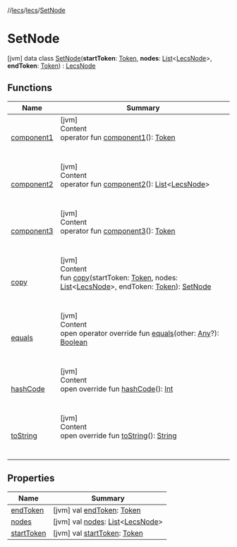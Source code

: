 //[lecs](../../index.md)/[lecs](../index.md)/[SetNode](index.md)



# SetNode  
 [jvm] data class [SetNode](index.md)(**startToken**: [Token](../-token/index.md), **nodes**: [List](https://kotlinlang.org/api/latest/jvm/stdlib/kotlin.collections/-list/index.html)<[LecsNode](../-lecs-node/index.md)>, **endToken**: [Token](../-token/index.md)) : [LecsNode](../-lecs-node/index.md)   


## Functions  
  
|  Name|  Summary| 
|---|---|
| <a name="lecs/SetNode/component1/#/PointingToDeclaration/"></a>[component1](component1.md)| <a name="lecs/SetNode/component1/#/PointingToDeclaration/"></a>[jvm]  <br>Content  <br>operator fun [component1](component1.md)(): [Token](../-token/index.md)  <br><br><br>
| <a name="lecs/SetNode/component2/#/PointingToDeclaration/"></a>[component2](component2.md)| <a name="lecs/SetNode/component2/#/PointingToDeclaration/"></a>[jvm]  <br>Content  <br>operator fun [component2](component2.md)(): [List](https://kotlinlang.org/api/latest/jvm/stdlib/kotlin.collections/-list/index.html)<[LecsNode](../-lecs-node/index.md)>  <br><br><br>
| <a name="lecs/SetNode/component3/#/PointingToDeclaration/"></a>[component3](component3.md)| <a name="lecs/SetNode/component3/#/PointingToDeclaration/"></a>[jvm]  <br>Content  <br>operator fun [component3](component3.md)(): [Token](../-token/index.md)  <br><br><br>
| <a name="lecs/SetNode/copy/#lecs.Token#kotlin.collections.List[lecs.LecsNode]#lecs.Token/PointingToDeclaration/"></a>[copy](copy.md)| <a name="lecs/SetNode/copy/#lecs.Token#kotlin.collections.List[lecs.LecsNode]#lecs.Token/PointingToDeclaration/"></a>[jvm]  <br>Content  <br>fun [copy](copy.md)(startToken: [Token](../-token/index.md), nodes: [List](https://kotlinlang.org/api/latest/jvm/stdlib/kotlin.collections/-list/index.html)<[LecsNode](../-lecs-node/index.md)>, endToken: [Token](../-token/index.md)): [SetNode](index.md)  <br><br><br>
| <a name="kotlin/Any/equals/#kotlin.Any?/PointingToDeclaration/"></a>[equals](../-token/index.md#%5Bkotlin%2FAny%2Fequals%2F%23kotlin.Any%3F%2FPointingToDeclaration%2F%5D%2FFunctions%2F-1962126011)| <a name="kotlin/Any/equals/#kotlin.Any?/PointingToDeclaration/"></a>[jvm]  <br>Content  <br>open operator override fun [equals](../-token/index.md#%5Bkotlin%2FAny%2Fequals%2F%23kotlin.Any%3F%2FPointingToDeclaration%2F%5D%2FFunctions%2F-1962126011)(other: [Any](https://kotlinlang.org/api/latest/jvm/stdlib/kotlin/-any/index.html)?): [Boolean](https://kotlinlang.org/api/latest/jvm/stdlib/kotlin/-boolean/index.html)  <br><br><br>
| <a name="kotlin/Any/hashCode/#/PointingToDeclaration/"></a>[hashCode](../-token/index.md#%5Bkotlin%2FAny%2FhashCode%2F%23%2FPointingToDeclaration%2F%5D%2FFunctions%2F-1962126011)| <a name="kotlin/Any/hashCode/#/PointingToDeclaration/"></a>[jvm]  <br>Content  <br>open override fun [hashCode](../-token/index.md#%5Bkotlin%2FAny%2FhashCode%2F%23%2FPointingToDeclaration%2F%5D%2FFunctions%2F-1962126011)(): [Int](https://kotlinlang.org/api/latest/jvm/stdlib/kotlin/-int/index.html)  <br><br><br>
| <a name="kotlin/Any/toString/#/PointingToDeclaration/"></a>[toString](../-token/index.md#%5Bkotlin%2FAny%2FtoString%2F%23%2FPointingToDeclaration%2F%5D%2FFunctions%2F-1962126011)| <a name="kotlin/Any/toString/#/PointingToDeclaration/"></a>[jvm]  <br>Content  <br>open override fun [toString](../-token/index.md#%5Bkotlin%2FAny%2FtoString%2F%23%2FPointingToDeclaration%2F%5D%2FFunctions%2F-1962126011)(): [String](https://kotlinlang.org/api/latest/jvm/stdlib/kotlin/-string/index.html)  <br><br><br>


## Properties  
  
|  Name|  Summary| 
|---|---|
| <a name="lecs/SetNode/endToken/#/PointingToDeclaration/"></a>[endToken](end-token.md)| <a name="lecs/SetNode/endToken/#/PointingToDeclaration/"></a> [jvm] val [endToken](end-token.md): [Token](../-token/index.md)   <br>
| <a name="lecs/SetNode/nodes/#/PointingToDeclaration/"></a>[nodes](nodes.md)| <a name="lecs/SetNode/nodes/#/PointingToDeclaration/"></a> [jvm] val [nodes](nodes.md): [List](https://kotlinlang.org/api/latest/jvm/stdlib/kotlin.collections/-list/index.html)<[LecsNode](../-lecs-node/index.md)>   <br>
| <a name="lecs/SetNode/startToken/#/PointingToDeclaration/"></a>[startToken](start-token.md)| <a name="lecs/SetNode/startToken/#/PointingToDeclaration/"></a> [jvm] val [startToken](start-token.md): [Token](../-token/index.md)   <br>

